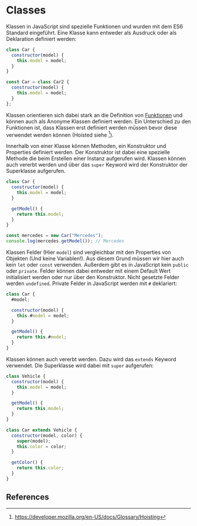 # Classes

Klassen in JavaScript sind spezielle Funktionen und wurden mit dem ES6 Standard eingeführt. Eine Klasse kann entweder als Ausdruck oder als Deklaration definiert werden:

```js
class Car {
  constructor(model) {
    this.model = model;
  }
}

const Car = class Car2 {
  constructor(model) {
    this.model = model;
  }
};
```

Klassen orientieren sich dabei stark an die Definition von [Funktionen](./functions.md) und können auch als Anonyme Klassen definiert werden. Ein Unterschied zu den Funktionen ist, dass Klassen erst definiert werden müssen bevor diese verwendet werden können (Hoisted siehe [^1]).

Innerhalb von einer Klasse können Methoden, ein Konstruktor und Properties definiert werden. Der Konstruktor ist dabei eine spezielle Methode die beim Erstellen einer Instanz aufgerufen wird. Klassen können auch vererbt werden und über das `super` Keyword wird der Konstruktor der Superklasse aufgerufen.

```js
class Car {
  constructor(model) {
    this.model = model;
  }

  getModel() {
    return this.model;
  }
}

const mercedes = new Car("Mercedes");
console.log(mercedes.getModel()); // Mercedes
```

Klassen Felder (Hier `model`) sind vergleichbar mit den Properties von Objekten (Und keine Variablen!). Aus diesem Grund müssen wir hier auch kein `let` oder `const` verwenden. Außerdem gibt es in JavaScript kein `public` oder `private`. Felder können dabei entweder mit einem Default Wert initialisiert werden oder nur über den Konstruktor. Nicht gesetzte Felder werden `undefined`. Private Felder in JavaScript werden mit `#` deklariert:

```js
class Car {
  #model;

  constructor(model) {
    this.#model = model;
  }

  getModel() {
    return this.#model;
  }
}
```

Klassen können auch vererbt werden. Dazu wird das `extends` Keyword verwendet. Die Superklasse wird dabei mit `super` aufgerufen:

```js
class Vehicle {
  constructor(model) {
    this.model = model;
  }

  getModel() {
    return this.model;
  }
}

class Car extends Vehicle {
  constructor(model, color) {
    super(model);
    this.color = color;
  }

  getColor() {
    return this.color;
  }
}
```

## References

[^1]: https://developer.mozilla.org/en-US/docs/Glossary/Hoisting
